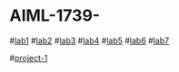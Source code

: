 # AIML-1739-
#[lab1](https://github.com/2303A51739/AIML-1739-/blob/main/AIML_assignment1.ipynb)
#[lab2](https://github.com/2303A51739/AIML-1739-/blob/main/AIML_ASSIGNMENT_2.ipynb)
#[lab3](https://github.com/2303A51739/AIML-1739-/blob/main/AIML_ASSIGNMENT_3.ipynb)
#[lab4](https://github.com/2303A51739/AIML-1739-/blob/main/AIML_ASSIGNMEN_4.ipynb)
#[lab5](https://github.com/2303A51739/AIML-1739-/blob/main/Aiml_assignment_5.ipynb)
#[lab6](https://github.com/2303A51739/AIML-1739-/blob/main/AIML_assignment_6.ipynb)
#[lab7](https://github.com/2303A51739/AIML-1739-/blob/main/Aiml_assignment7.ipynb)





#[project-1](https://github.com/2303A51739/AIML-1739-/edit/main/README.md)
